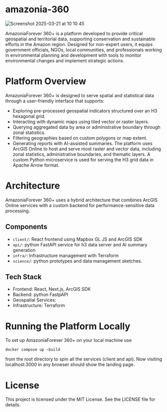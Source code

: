 # amazonia-360

![Screenshot 2025-03-21 at 10 10 45](https://github.com/user-attachments/assets/c5f0bc2e-46a7-490d-9262-abf8fe9ff7a1)

AmazoniaForever 360+ is a platform developed to provide critical geospatial and territorial data, supporting conservation and sustainable efforts in the Amazon region. Designed for non-expert users, it equips government officials, NGOs, local communities, and professionals working in environmental planning and development with tools to monitor environmental changes and implement strategic actions.

# Platform Overview
AmazoniaForever 360+ is designed to serve spatial and statistical data through a user-friendly interface that supports:
- Exploring pre-processed geospatial indicators structured over an H3 hexagonal grid.
- Interacting with dynamic maps using tiled vector or raster layers.
- Querying aggregated data by area or administrative boundary through zonal statistics.
- Filtering geographies based on custom polygons or map extent.
- Generating reports with AI-assisted summaries. 
The platform uses ArcGIS Online to host and serve most raster and vector data, including zonal statistics, administrative boundaries, and thematic layers. A custom Python microservice is used for serving the H3 grid data in Apache Arrow format.

# Architecture
AmazoniaForever 360+ uses a hybrid architecture that combines ArcGIS Online services with a custom backend for performance-sensitive data processing.

## Components

- `client/`: React frontend using Mapbox GL JS and ArcGIS SDK
- `api/`:  python FastAPI service for h3 data server and AI  summary generation
- `infra/`: Infrastructure management with Terraform
- `science/`: python prototypes and data management sketches.

## Tech Stack

- Frontend: React, Next.js,  ArcGIS SDK
- Backend: python FastpAPI
- Geospatial Services: 
- Infrastructure: Terraform

# Running the Platform Locally

To set up AmazoniaForever 360+ on your local machine use

```
docker compose up –build
```

from the root directory to spin all the services (client and api). Now visiting localhost:3000 in any browser should show the landing page.

# License
This project is licensed under the MIT License. See the LICENSE file for details.
